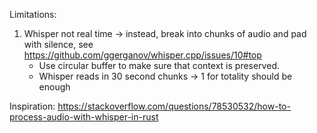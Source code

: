 

Limitations:
1. Whisper not real time -> instead, break into chunks of audio and pad with silence, see https://github.com/ggerganov/whisper.cpp/issues/10#top
    - Use circular buffer to make sure that context is preserved.
    - Whisper reads in 30 second chunks -> 1 for totality should be enough

Inspiration:
https://stackoverflow.com/questions/78530532/how-to-process-audio-with-whisper-in-rust